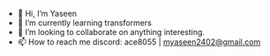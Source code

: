 - 👋 Hi, I’m Yaseen
- 🌱 I’m currently learning transformers
- 💞️ I’m looking to collaborate on anything interesting.
- 📫 How to reach me discord: ace8055 | myaseen2402@gmail.com 

<!---
yaseen2402/yaseen2402 is a ✨ special ✨ repository because its `README.md` (this file) appears on your GitHub profile.
You can click the Preview link to take a look at your changes.
--->
